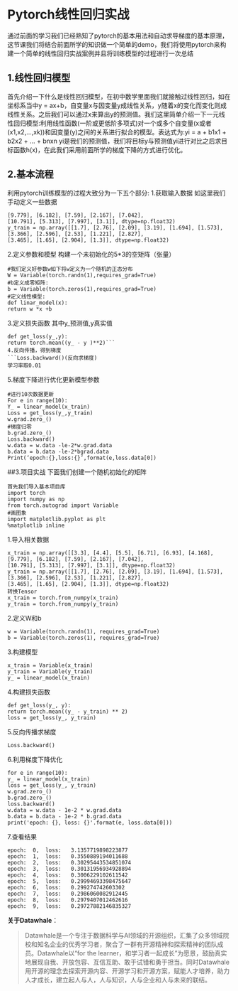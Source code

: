 ﻿# Pytorch线性回归实战

通过前面的学习我们已经熟知了pytorch的基本用法和自动求导梯度的基本原理，这节课我们将结合前面所学的知识做一个简单的demo，我们将使用pytorch来构建一个简单的线性回归实战案例并且将训练模型的过程进行一次总结

## 1.线性回归模型

首先介绍一下什么是线性回归模型，在初中数学里面我们就接触过线性回归，如在坐标系当中y = ax+b，自变量x与因变量y成线性关系，y随着x的变化而变化则成线性关系。之后我们可以通过x来算出y的预测值。我们这里简单介绍一下一元线性回归模型:利用线性函数(一阶或更低阶多项式)对一个或多个自变量(x或者(x1,x2,...,xk))和因变量(y)之间的关系进行拟合的模型。表达式为:yi = a + b1x1 + b2x2 + ... + bnxn
yi是我们的预测值，我们将目标y与预测值yi进行对比之后求目标函数h(x)，在此我们采用前面所学的梯度下降的方式进行优化。


## 2.基本流程
利用pytorch训练模型的过程大致分为一下五个部分:
1.获取输入数据
如这里我们手动定义一些数据
```x_train = np.array([[3.3], [4.4], [5.5], [6.71], [6.93], [4.168], 
[9.779], [6.182], [7.59], [2.167], [7.042], 
[10.791], [5.313], [7.997], [3.1]], dtype=np.float32) 
y_train = np.array([[1.7], [2.76], [2.09], [3.19], [1.694], [1.573], 
[3.366], [2.596], [2.53], [1.221], [2.827], 
[3.465], [1.65], [2.904], [1.3]], dtype=np.float32)
```
2.定义参数和模型
构建一个未初始化的5\*3的空矩阵（张量）

```
#我们定义好参数w如下将w定义为一个随机的正态分布
W = Variable(torch.randn(1),requires_grad=True)
#b定义成零矩阵:
b = Variable(torch.zeros(1),requires_grad=True)
#定义线性模型:
def linar_model(x):
return w *x +b
```
3.定义损失函数
其中y_预测值,y真实值
```
def get_loss(y_,y):
return torch.mean((y_ - y )**2)```
4.反向传播，得到梯度
```Loss.backward()(反向求梯度)
学习率取0.01
```
5.梯度下降进行优化更新模型参数

```
#进行10次数据更新
For e in range(10):
Y_ = linear_model(x_train)
Loss = get_loss(y_,y_train)
w.grad.zero_()
#梯度归零
b.grad.zero_()
Loss.backward()
w.data = w.data -le-2*w.grad.data
b.data = b.data -le-2*bgrad.data
Print(‘epoch:{},loss:{}’,format(e,loss.data[0])
```

##3.项目实战
下面我们创建一个随机初始化的矩阵

```我们通过刚才的基本训练模型的流程来进行一次实战演练，
首先我们导入基本项目库
import torch 
import numpy as np 
from torch.autograd import Variable
#画图象
import matplotlib.pyplot as plt 
%matplotlib inline
```
1.导入相关数据
```
x_train = np.array([[3.3], [4.4], [5.5], [6.71], [6.93], [4.168], 
[9.779], [6.182], [7.59], [2.167], [7.042], 
[10.791], [5.313], [7.997], [3.1]], dtype=np.float32) 
y_train = np.array([[1.7], [2.76], [2.09], [3.19], [1.694], [1.573], 
[3.366], [2.596], [2.53], [1.221], [2.827], 
[3.465], [1.65], [2.904], [1.3]], dtype=np.float32)
转换Tensor
x_train = torch.from_numpy(x_train) 
y_train = torch.from_numpy(y_train)
```
2.定义W和b
```
w = Variable(torch.randn(1), requires_grad=True)
b = Variable(torch.zeros(1), requires_grad=True)
```
3.构建模型
```
x_train = Variable(x_train) 
y_train = Variable(y_train)
y_ = linear_model(x_train)
```
4.构建损失函数
```
def get_loss(y_, y): 
return torch.mean((y_ - y_train) ** 2)
loss = get_loss(y_, y_train)
```
5.反向传播求梯度
```
Loss.backward()
```
6.利用梯度下降优化
```
for e in range(10):
y_ = linear_model(x_train) 
loss = get_loss(y_, y_train) 
w.grad.zero_()
b.grad.zero_()
loss.backward() 
w.data = w.data - 1e-2 * w.grad.data
b.data = b.data - 1e-2 * b.grad.data
print('epoch: {}, loss: {}'.format(e, loss.data[0]))
```
7.查看结果
```
epoch:	0,	loss:	3.1357719898223877
epoch:	1,	loss:	0.3550889194011688
epoch:	2,	loss:	0.30295443534851074
epoch:	3,	loss:	0.30131956934928894
epoch:	4,	loss:	0.3006229102611542
epoch:	5,	loss:	0.29994693398475647
epoch:	6,	loss:	0.299274742603302
epoch:	7,	loss:	0.2986060082912445
epoch:	8,	loss:	0.2979407012462616
epoch:	9,	loss:	0.29727882146835327
```



**关于Datawhale**：

>Datawhale是一个专注于数据科学与AI领域的开源组织，汇集了众多领域院校和知名企业的优秀学习者，聚合了一群有开源精神和探索精神的团队成员。Datawhale以“for the learner，和学习者一起成长”为愿景，鼓励真实地展现自我、开放包容、互信互助、敢于试错和勇于担当。同时Datawhale 用开源的理念去探索开源内容、开源学习和开源方案，赋能人才培养，助力人才成长，建立起人与人，人与知识，人与企业和人与未来的联结。
